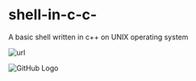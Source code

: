 # shell-in-c-c-
A basic shell written in c++ on UNIX operating system

![url](https://github.com/kush-bot/shell-in-cpp/blob/main/Screenshot_2024-02-03_16_52_39.png)

![GitHub Logo](https://github.com/kush-bot/shell-in-cpp/blob/main/Screenshot_2024-02-03_16_52_39.png)

